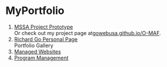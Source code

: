 # MyPortfolio

1. [MSSA Project Prototype](https://github.com/gowebUSA/MSSA-Project/tree/master/TSQL/Project-Step-7/prototype#table-of-contents)
<br />Or check out my project page at[gowebusa.github.io/O-MAF](https://gowebusa.github.io/O-MAF/).
2. [Richard Go Personal Page](https://github.com/gowebUSA/MyPortfolio/tree/master/websites/rgoInfo) 
<br />Portfolio Gallery
3. [Managed Websites](https://github.com/gowebUSA/MyPortfolio/tree/master/websites)
4. [Program Management](https://github.com/gowebUSA/MyPortfolio/tree/master/project/program-management)
